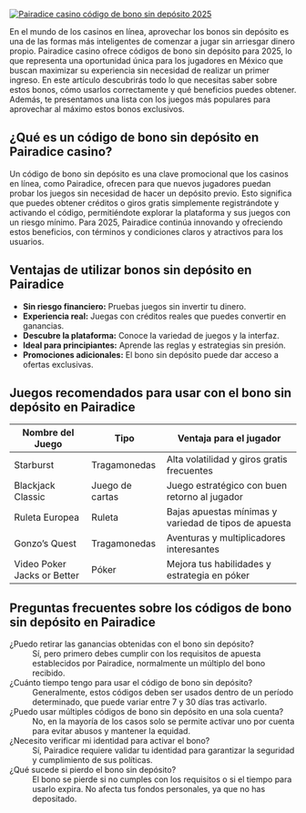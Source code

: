 [![Pairadice casino código de bono sin depósito 2025](https://123-caf.pages.dev/gitsignup.png)](https://vrmoo.ru/Bt82HjjY)

<p>En el mundo de los casinos en línea, aprovechar los bonos sin depósito es una de las formas más inteligentes de comenzar a jugar sin arriesgar dinero propio. Pairadice casino ofrece códigos de bono sin depósito para 2025, lo que representa una oportunidad única para los jugadores en México que buscan maximizar su experiencia sin necesidad de realizar un primer ingreso. En este artículo descubrirás todo lo que necesitas saber sobre estos bonos, cómo usarlos correctamente y qué beneficios puedes obtener. Además, te presentamos una lista con los juegos más populares para aprovechar al máximo estos bonos exclusivos.</p>  <h2>¿Qué es un código de bono sin depósito en Pairadice casino?</h2> <p>Un código de bono sin depósito es una clave promocional que los casinos en línea, como Pairadice, ofrecen para que nuevos jugadores puedan probar los juegos sin necesidad de hacer un depósito previo. Esto significa que puedes obtener créditos o giros gratis simplemente registrándote y activando el código, permitiéndote explorar la plataforma y sus juegos con un riesgo mínimo. Para 2025, Pairadice continúa innovando y ofreciendo estos beneficios, con términos y condiciones claros y atractivos para los usuarios.</p>  <h2>Ventajas de utilizar bonos sin depósito en Pairadice</h2> <ul>   <li><strong>Sin riesgo financiero:</strong> Pruebas juegos sin invertir tu dinero.</li>   <li><strong>Experiencia real:</strong> Juegas con créditos reales que puedes convertir en ganancias.</li>   <li><strong>Descubre la plataforma:</strong> Conoce la variedad de juegos y la interfaz.</li>   <li><strong>Ideal para principiantes:</strong> Aprende las reglas y estrategias sin presión.</li>   <li><strong>Promociones adicionales:</strong> El bono sin depósito puede dar acceso a ofertas exclusivas.</li> </ul>  <h2>Juegos recomendados para usar con el bono sin depósito en Pairadice</h2> <table>   <thead>     <tr>       <th>Nombre del Juego</th>       <th>Tipo</th>       <th>Ventaja para el jugador</th>     </tr>   </thead>   <tbody>     <tr>       <td>Starburst</td>       <td>Tragamonedas</td>       <td>Alta volatilidad y giros gratis frecuentes</td>     </tr>     <tr>       <td>Blackjack Classic</td>       <td>Juego de cartas</td>       <td>Juego estratégico con buen retorno al jugador</td>     </tr>     <tr>       <td>Ruleta Europea</td>       <td>Ruleta</td>       <td>Bajas apuestas mínimas y variedad de tipos de apuesta</td>     </tr>     <tr>       <td>Gonzo’s Quest</td>       <td>Tragamonedas</td>       <td>Aventuras y multiplicadores interesantes</td>     </tr>     <tr>       <td>Video Poker Jacks or Better</td>       <td>Póker</td>       <td>Mejora tus habilidades y estrategia en póker</td>     </tr>   </tbody> </table>  <h2>Preguntas frecuentes sobre los códigos de bono sin depósito en Pairadice</h2>  <dl>   <dt>¿Puedo retirar las ganancias obtenidas con el bono sin depósito?</dt>   <dd>Sí, pero primero debes cumplir con los requisitos de apuesta establecidos por Pairadice, normalmente un múltiplo del bono recibido.</dd>    <dt>¿Cuánto tiempo tengo para usar el código de bono sin depósito?</dt>   <dd>Generalmente, estos códigos deben ser usados dentro de un período determinado, que puede variar entre 7 y 30 días tras activarlo.</dd>    <dt>¿Puedo usar múltiples códigos de bono sin depósito en una sola cuenta?</dt>   <dd>No, en la mayoría de los casos solo se permite activar uno por cuenta para evitar abusos y mantener la equidad.</dd>    <dt>¿Necesito verificar mi identidad para activar el bono?</dt>   <dd>Sí, Pairadice requiere validar tu identidad para garantizar la seguridad y cumplimiento de sus políticas.</dd>    <dt>¿Qué sucede si pierdo el bono sin depósito?</dt>   <dd>El bono se pierde si no cumples con los requisitos o si el tiempo para usarlo expira. No afecta tus fondos personales, ya que no has depositado.</dd> </dl>